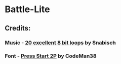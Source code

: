 # Battle-Lite

## Credits:
### Music - [20 excellent 8 bit loops](https://opengameart.org/content/20-excellent-8-bit-loops) by Snabisch <br/>
### Font - [Press Start 2P](https://www.dafont.com/press-start-2p.font) by CodeMan38
